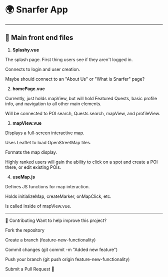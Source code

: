 # 🌍 Snarfer App


---

## 🚀 Main front end files
1. **Splashy.vue**

The splash page. First thing users see if they aren't logged in.

Connects to login and user creation.

Maybe should connect to an "About Us" or "What is Snarfer" page?

2. **homePage.vue**
   
Currently, just holds mapView, but will hold Featured Quests, basic profile info, and navigation to all other main elements.

Will be connected to POI search, Quests search, mapView, and profileView.

3. **mapView.vue**

Displays a full-screen interactive map.

Uses Leaflet to load OpenStreetMap tiles.

Formats the map display.

Highly ranked users will gain the ability to click on a spot and create a POI there, or edit existing POIs.

4. **useMap.js**

Defines JS functions for map interaction.

Holds initializeMap, createMarker, onMapClick, etc.

Is called inside of mapView.vue.


---

🤝 Contributing
Want to help improve this project?

Fork the repository

Create a branch (feature-new-functionality)

Commit changes (git commit -m "Added new feature")

Push your branch (git push origin feature-new-functionality)

Submit a Pull Request 🎉

